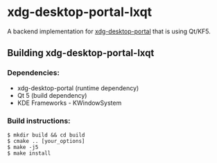 # xdg-desktop-portal-lxqt

A backend implementation for [xdg-desktop-portal](http://github.com/flatpak/xdg-desktop-portal)
that is using Qt/KF5.

## Building xdg-desktop-portal-lxqt

### Dependencies:
 - xdg-desktop-portal (runtime dependency)
 - Qt 5 (build dependency)
 - KDE Frameworks - KWindowSystem

### Build instructions:
```
$ mkdir build && cd build
$ cmake .. [your_options]
$ make -j5
$ make install
```
